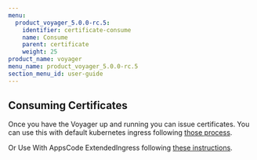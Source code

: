 ```yaml
---
menu:
  product_voyager_5.0.0-rc.5:
    identifier: certificate-consume
    name: Consume
    parent: certificate
    weight: 25
product_name: voyager
menu_name: product_voyager_5.0.0-rc.5
section_menu_id: user-guide
---
```


## Consuming Certificates
Once you have the Voyager up and running you can issue certificates. You can use this with
default kubernetes ingress following [those process](https://kubernetes.io/docs/user-guide/ingress/#tls).

Or Use With AppsCode ExtendedIngress following [these instructions](../ingress/tls.md).